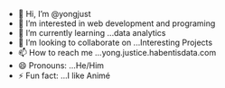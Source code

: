 - 👋 Hi, I’m @yongjust
- 👀 I’m interested in web development and programing
- 🌱 I’m currently learning ...data analytics
- 💞️ I’m looking to collaborate on ...Interesting Projects
- 📫 How to reach me ...yong.justice.habentisdata.com
- 😄 Pronouns: ...He/Him
- ⚡ Fun fact: ...I like Animé

<!---
yongjust/yongjust is a ✨ special ✨ repository because its `README.md` (this file) appears on your GitHub profile.
You can click the Preview link to take a look at your changes.
--->
